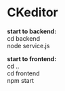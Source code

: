 # CKeditor

<strong> start to backend: </strong> <br/> cd backend    
 node service.js

<strong> start to frontend: </strong> <br/> cd ..
<br/> cd frontend
<br/> npm start

